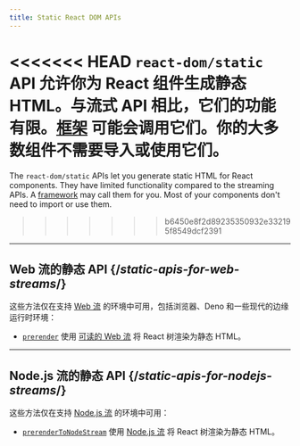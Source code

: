 ```yaml
---
title: Static React DOM APIs
---
```


<Intro>

<<<<<<< HEAD
`react-dom/static` API 允许你为 React 组件生成静态 HTML。与流式 API 相比，它们的功能有限。[框架](/learn/start-a-new-react-project#production-grade-react-frameworks) 可能会调用它们。你的大多数组件不需要导入或使用它们。
=======
The `react-dom/static` APIs let you generate static HTML for React components. They have limited functionality compared to the streaming APIs. A [framework](/learn/start-a-new-react-project#full-stack-frameworks) may call them for you. Most of your components don't need to import or use them.
>>>>>>> b6450e8f2d89235350932e332195f8549dcf2391

</Intro>

---

## Web 流的静态 API {/*static-apis-for-web-streams*/}

这些方法仅在支持 [Web 流](https://developer.mozilla.org/en-US/docs/Web/API/Streams_API) 的环境中可用，包括浏览器、Deno 和一些现代的边缘运行时环境：

* [`prerender`](/reference/react-dom/static/prerender) 使用 [可读的 Web 流](https://developer.mozilla.org/en-US/docs/Web/API/ReadableStream) 将 React 树渲染为静态 HTML。


---

## Node.js 流的静态 API {/*static-apis-for-nodejs-streams*/}

这些方法仅在支持 [Node.js 流](https://nodejs.org/api/stream.html) 的环境中可用：

* [`prerenderToNodeStream`](/reference/react-dom/static/prerenderToNodeStream) 使用 [Node.js 流](https://nodejs.org/api/stream.html) 将 React 树渲染为静态 HTML。


